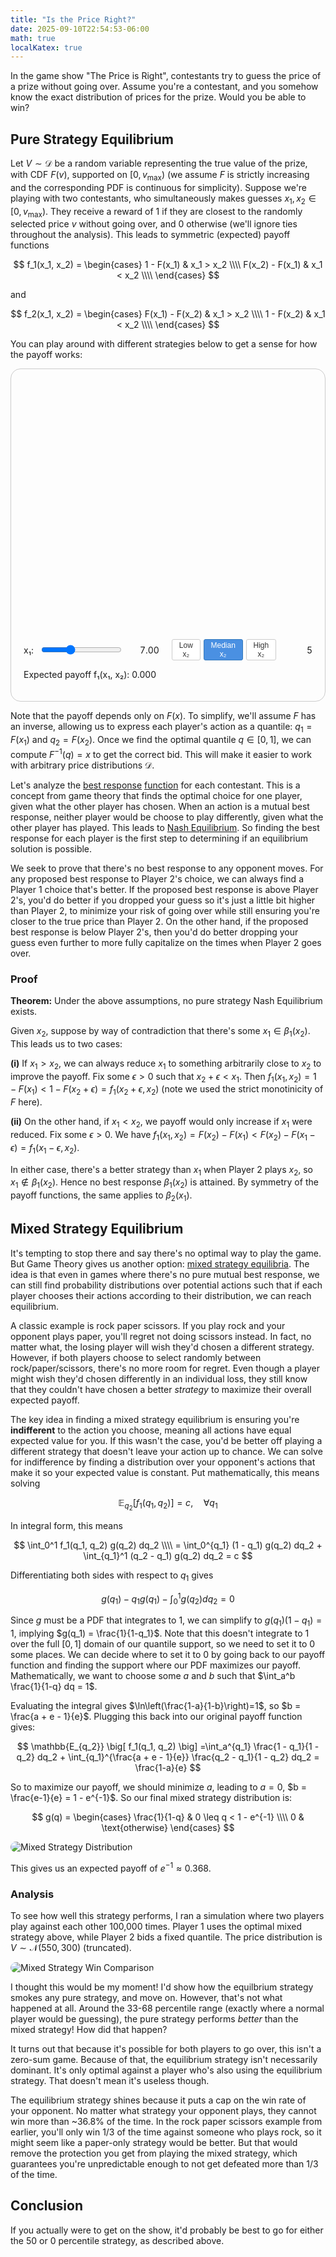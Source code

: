 ```yaml
---
title: "Is the Price Right?"
date: 2025-09-10T22:54:53-06:00
math: true
localKatex: true
---
```


In the game show "The Price is Right", contestants try to guess the price of a prize without going over. Assume you're a contestant, and you somehow know the exact distribution of prices for the prize. Would you be able to win?

## Pure Strategy Equilibrium

Let $V \sim \mathcal{D}$ be a random variable representing the true value of the prize, with CDF $F(v)$, supported on $[0, v_{\text{max}})$ (we assume $F$ is strictly increasing and the corresponding PDF is continuous for simplicity). Suppose we're playing with two contestants, who simultaneously makes guesses $x_1, x_2 \in [0, v_{\text{max}})$. They receive a reward of 1 if they are closest to the randomly selected price $v$ without going over, and 0 otherwise (we'll ignore ties throughout the analysis). This leads to symmetric (expected) payoff functions

$$
f_1(x_1, x_2) = \begin{cases}
1 - F(x_1) &  x_1 > x_2 \\\\
F(x_2) - F(x_1) & x_1 < x_2 \\\\
\end{cases}
$$

and

$$
f_2(x_1, x_2) = \begin{cases}
F(x_1) - F(x_2) &  x_1 > x_2 \\\\
1 - F(x_2) &  x_1 < x_2 \\\\
\end{cases}
$$

You can play around with different strategies below to get a sense for how the payoff works:

<div id="price-viz">
<style>
    #price-viz { border: 1px solid #ccc; padding: 20px; max-width:900px; }
    .controls-container { margin: 12px 0; display:flex; align-items:center; gap:10px; }
    .value { min-width:48px; text-align:right; font-variant-numeric: tabular-nums; }
    .toggle-buttons { display: flex; gap: 5px; }
    .toggle-btn {
        padding: 2px 4px;
        border: 1px solid #ccc;
        background: white;
        cursor: pointer;
        border-radius: 3px;
        font-size: 12px;
        color: #333;
    }
    .toggle-btn.active {
        background: #4a90e2;
        border-color: #357abd;
        color: white;
    }
    #plot { width:100%; height:400px; }
</style>

<div id="plot"></div>

<div class="controls-container">
    <label>x₁:</label>
    <input type="range" id="slider-x1" min="0" max="20" step="0.01" value="7" />
    <div class="value" id="label-x1">7.00</div>
    <div style="flex-grow: 1;"></div>
    <div class="toggle-buttons">
        <button class="toggle-btn" id="btn-low" data-value="low">Low x₂</button>
        <button class="toggle-btn active" id="btn-median" data-value="median">Median x₂</button>
        <button class="toggle-btn" id="btn-high" data-value="high">High x₂</button>
    </div>
    <div class="value" id="label-x2">5</div>
</div>

<p>Expected payoff f₁(x₁, x₂): <span id="payoff">0.000</span></p>

<script src="https://cdnjs.cloudflare.com/ajax/libs/plotly.js/3.1.0/plotly.min.js" integrity="sha512-iXeIWNSxrG0kro2hgWe7onPrTS2g9AeLbojfGJM89zhrunfCSEkHUux9ACjjpem5ob1J2uJ5cNxAn7gJOwygrQ==" crossorigin="anonymous" referrerpolicy="no-referrer"></script>
<script src="https://cdnjs.cloudflare.com/ajax/libs/jstat/1.9.6/jstat.js" integrity="sha512-MN0us5YWgC/39SjILvwt7/54yevWDlXVmzhVEfxGfnLGdyEoGisHb4ycAnk4BrT+47w8qj2LMjRr4bNeGZfYNA==" crossorigin="anonymous" referrerpolicy="no-referrer"></script>
<script>
  // Distribution parameters
  const mu = 10, sigma = 2;

  // jStat provides normal.pdf(x, mean, sd) and normal.cdf(x, mean, sd)
  function pdf(x) { return jStat.normal.pdf(x, mu, sigma); }
  function cdf(x) { return jStat.normal.cdf(x, mu, sigma); }

  // grid for plotting
  const xs = Array.from({length: 400}, (_,i)=> i*0.05); // 0..19.95
  const pdfVals = xs.map(pdf);
  const maxPdf = Math.max(...pdfVals);

  // initial guesses
  let x1 = parseFloat(document.getElementById('slider-x1').value);
  let x2 = mu; // start with median x2 (1 sd above mean)

  function payoff(x1, x2) {
    if (x1 > x2) return 1 - cdf(x1);
    if (x1 < x2) return cdf(x2) - cdf(x1);
    return 0;
  }

  function buildRegionTrace(x1, x2) {
    // Return a well-formed Plotly trace even when empty so plotly doesn't complain
    if (x1 < x2) {
      const rx = xs.filter(v => v >= x1 && v <= x2);
      return {
        x: rx,
        y: rx.map(pdf),
        type: 'scatter',
        mode: 'lines',
        fill: 'tozeroy',
        fillcolor: 'rgba(0,0,255,0.25)',
        line: {color: 'transparent'},
        name: 'x₁ wins'
      };
    } else if (x1 > x2) {
      const rx = xs.filter(v => v >= x1);
      return {
        x: rx,
        y: rx.map(pdf),
        type: 'scatter',
        mode: 'lines',
        fill: 'tozeroy',
        fillcolor: 'rgba(0,0,255,0.25)',
        line: {color: 'transparent'},
        name: 'x₁ wins'
      };
    }
    // empty region
    return {
      x: [], y: [], type: 'scatter', mode: 'lines', name: 'x₁ wins', visible: false
    };
  }

  function updatePlot() {
    // update labels & payoff
    document.getElementById('label-x1').textContent = x1.toFixed(2);
    document.getElementById('label-x2').textContent = x2.toFixed(2);
    document.getElementById('payoff').textContent = payoff(x1, x2).toFixed(3);

    const tracePDF = {
      x: xs,
      y: pdfVals,
      type: 'scatter',
      mode: 'lines',
      name: 'PDF',
      line: {color: 'gray'}
    };

    const region = buildRegionTrace(x1, x2);

    const lineX1 = {
      x: [x1, x1], y: [0, maxPdf * 1.05],
      mode: 'lines', name: 'x₁', line: {color: 'blue', width: 2}
    };
    const lineX2 = {
      x: [x2, x2], y: [0, maxPdf * 1.05],
      mode: 'lines', name: 'x₂', line: {color: 'red', width: 2}
    };

    const layout = {
      margin: {t:20, b:40}, showlegend: false,
      xaxis: {title: 'Value'},
      yaxis: {title: 'PDF'}
    };

    // Use Plotly.react to efficiently update the plot
    Plotly.react('plot', [tracePDF, region, lineX1, lineX2], layout, {responsive: true, staticPlot: true});
  }

  // wire up slider
  document.getElementById('slider-x1').addEventListener('input', e => {
    x1 = parseFloat(e.target.value);
    updatePlot();
  });

  // wire up toggle buttons
  document.getElementById('btn-low').addEventListener('click', e => {
    x2 = mu - sigma; // 1 sd below mean
    document.getElementById('btn-low').classList.add('active');
    document.getElementById('btn-median').classList.remove('active');
    document.getElementById('btn-high').classList.remove('active');
    updatePlot();
  });

   document.getElementById('btn-median').addEventListener('click', e => {
      x2 = mu
      document.getElementById('btn-low').classList.remove('active');
      document.getElementById('btn-median').classList.add('active');
      document.getElementById('btn-high').classList.remove('active');
      updatePlot();
    });

  document.getElementById('btn-high').addEventListener('click', e => {
    x2 = mu + sigma; // 1 sd above mean
    document.getElementById('btn-high').classList.add('active');
    document.getElementById('btn-median').classList.remove('active');
    document.getElementById('btn-low').classList.remove('active');
    updatePlot();
  });

  // initial render
  updatePlot();
</script>
</div>

Note that the payoff depends only on $F(x)$. To simplify, we'll assume $F$ has an inverse, allowing us to express each player's action as a quantile: $q_1 = F(x_1)$ and $q_2 = F(x_2)$. Once we find the optimal quantile $q \in [0, 1]$, we can compute $F^{-1}(q) = x$ to get the correct bid. This will make it easier to work with arbitrary price distributions $\mathcal{D}$.

Let's analyze the [best response](https://en.wikipedia.org/wiki/Best_response) [function](https://math.stackexchange.com/questions/293404/finding-mixed-nash-equilibria-in-continuous-games) for each contestant. This is a concept from game theory that finds the optimal choice for one player, given what the other player has chosen. When an action is a mutual best response, neither player would be choose to play differently, given what the other player has played. This leads to [Nash Equilibrium](https://en.wikipedia.org/wiki/Nash_equilibrium). So finding the best response for each player is the first step to determining if an equilibrium solution is possible.

We seek to prove that there's no best response to any opponent moves. For any proposed best response to Player 2's choice, we can always find a Player 1 choice that's better. If the proposed best response is above Player 2's, you'd do better if you dropped your guess so it's just a little bit higher than Player 2, to minimize your risk of going over while still ensuring you're closer to the true price than Player 2. On the other hand, if the proposed best response is below Player 2's, then you'd do better dropping your guess even further to more fully capitalize on the times when Player 2 goes over.

### Proof

**Theorem:** Under the above assumptions, no pure strategy Nash Equilibrium exists.

Given $x_2$, suppose by way of contradiction that there's some $x_1 \in \beta_1(x_2)$. This leads us to two cases:

**(i)** If $x_1 > x_2$, we can always reduce $x_1$ to something arbitrarily close to $x_2$ to improve the payoff. Fix some $\epsilon > 0$ such that $x_2 + \epsilon < x_1$. Then $f_1(x_1, x_2) = 1 - F(x_1) < 1- F(x_2 + \epsilon) = f_1(x_2 + \epsilon, x_2)$ (note we used the strict monotinicity of $F$ here).

**(ii)** On the other hand, if $x_1 < x_2$, we payoff would only increase if $x_1$ were reduced. Fix some $\epsilon > 0$. We have $f_1(x_1, x_2) = F(x_2) - F(x_1) < F(x_2) - F(x_1 - \epsilon) = f_1(x_1 - \epsilon, x_2)$.

In either case, there's a better strategy than $x_1$ when Player 2 plays $x_2$, so $x_1 \notin \beta_1(x_2)$. Hence no best response $\beta_1(x_2)$ is attained. By symmetry of the payoff functions, the same applies to $\beta_2(x_1)$.

## Mixed Strategy Equilibrium

It's tempting to stop there and say there's no optimal way to play the game. But Game Theory gives us another option: [mixed strategy equilibria](https://saylordotorg.github.io/text_introduction-to-economic-analysis/s17-03-mixed-strategies.html). The idea is that even in games where there's no pure mutual best response, we can still find probability distributions over potential actions such that if each player chooses their actions according to their distribution, we can reach equilibrium.

A classic example is rock paper scissors. If you play rock and your opponent plays paper, you'll regret not doing scissors instead. In fact, no matter what, the losing player will wish they'd chosen a different strategy. However, if both players choose to select randomly between rock/paper/scissors, there's no more room for regret. Even though a player might wish they'd chosen differently in an individual loss, they still know that they couldn't have chosen a better _strategy_ to maximize their overall expected payoff.

The key idea in finding a mixed strategy equilibrium is ensuring you're **indifferent** to the action you choose, meaning all actions have equal expected value for you. If this wasn't the case, you'd be better off playing a different strategy that doesn't leave your action up to chance. We can solve for indifference by finding a distribution over your opponent's actions that make it so your expected value is constant. Put mathematically, this means solving

$$
\mathbb{E}_{q_2}\big[ f_1(q_1, q_2) \big] = c,
\quad \forall q_1
$$

In integral form, this means

$$
\int_0^1 f_1(q_1, q_2) g(q_2) dq_2 \\\\
= \int_0^{q_1} (1 - q_1) g(q_2) dq_2 + \int_{q_1}^1 (q_2 - q_1) g(q_2) dq_2 = c
$$

Differentiating both sides with respect to $q_1$ gives

$$
g(q_1) - q_1 g(q_1) - \int_0^1 g(q_2) dq_2 = 0
$$

Since $g$ must be a PDF that integrates to 1, we can simplify to $g(q_1)(1 -q_1) = 1$, implying $g(q_1) = \frac{1}{1-q_1}$. Note that this doesn't integrate to 1 over the full $[0, 1]$ domain of our quantile support, so we need to set it to 0 some places. We can decide where to set it to 0 by going back to our payoff function and finding the support where our PDF maximizes our payoff. Mathematically, we want to choose some $a$ and $b$ such that $\int_a^b \frac{1}{1-q} dq = 1$.

Evaluating the integral gives $\ln\left(\frac{1-a}{1-b}\right)=1$, so $b = \frac{a + e - 1}{e}$. Plugging this back into our original payoff function gives:

$$
\mathbb{E_{q_2}} \big[ f_1(q_1, q_2) \big]
=\int_a^{q_1} \frac{1 - q_1}{1 - q_2} dq_2 + \int_{q_1}^{\frac{a + e - 1}{e}} \frac{q_2 - q_1}{1 - q_2} dq_2
= \frac{1-a}{e}
$$

So to maximize our payoff, we should minimize $a$, leading to $a = 0$, $b = \frac{e-1}{e} = 1 - e^{-1}$. So our final mixed strategy distribution is:

$$
g(q) = \begin{cases}
\frac{1}{1-q} & 0 \leq q < 1 - e^{-1} \\\\
0 & \text{otherwise}
\end{cases}
$$

![Mixed Strategy Distribution](optimal_strategy.svg)

This gives us an expected payoff of $e^{-1} \approx 0.368$.

### Analysis

To see how well this strategy performs, I ran a simulation where two players play against each other 100,000 times. Player 1 uses the optimal mixed strategy above, while Player 2 bids a fixed quantile. The price distribution is $V \sim \mathcal{N}(550, 300)$ (truncated).

![Mixed Strategy Win Comparison](g_vs_percentile.svg)

I thought this would be my moment! I'd show how the equilbrium strategy smokes any pure strategy, and move on. However, that's not what happened at all. Around the 33-68 percentile range (exactly where a normal player would be guessing), the pure strategy performs _better_ than the mixed strategy! How did that happen?

It turns out that because it's possible for both players to go over, this isn't a zero-sum game. Because of that, the equilibrium strategy isn't necessarily dominant. It's only optimal against a player who's also using the equilibrium strategy. That doesn't mean it's useless though.

The equilibrium strategy shines because it puts a cap on the win rate of your opponent. No matter what strategy your opponent plays, they cannot win more than ~36.8% of the time. In the rock paper scissors example from earlier, you'll only win 1/3 of the time against someone who plays rock, so it might seem like a paper-only strategy would be better. But that would remove the protection you get from playing the mixed strategy, which guarantees you're unpredictable enough to not get defeated more than 1/3 of the time.

## Conclusion

If you actually were to get on the show, it'd probably be best to go for either the 50 or 0 percentile strategy, as described above.

<!--## Original Approach

Let $p \sim \mathcal{N}(\mu, \sigma^2)$ be the price of the prize, and let $\hat{p}$ be the contestant's guess. The contestant wins if $\hat{p} \leq p$. Let's model this with a reward function $R$:


$$

R(p, \hat{p}) = \begin{cases}
\exp\left({-\frac{p-\hat{p}}{\sigma}}\right) & \text{if } \hat{p} \leq p \\\\\\
0 & \text{if } \hat{p} > p \end{cases}

$$

This is pretty arbitrary, but it meets the goal of giving 0 reward when the guess is over the price, and giving higher reward for guesses that are closer to the actual price.

The expected reward for a guess $\hat{p}$ is:


$$

\mathbb{E}[R(p, \hat{p})] = \int\_{-\infty}^{\infty} R(p, \hat{p}) f(p) dp \\\\\\

$$

Note that this integral is 0 where $p < \hat{p}$, so we can simplify the limits. Expanding the product in the integrand gives:


$$

\mathbb{E}[R(p, \hat{p})] = \int\_{\hat{p}}^{\infty} \frac{1}{\sqrt{2\pi\sigma^2}}\exp\left(\frac{\hat{p}-p}{\sigma}-\frac{1}{2}\left(\frac{p-\mu}{\sigma}\right)^{2}\right)dp

$$
-->

<style>
img, #price-viz, .js-plotly-plot .plotly .main-svg { border-radius: 16px; }
</style>
